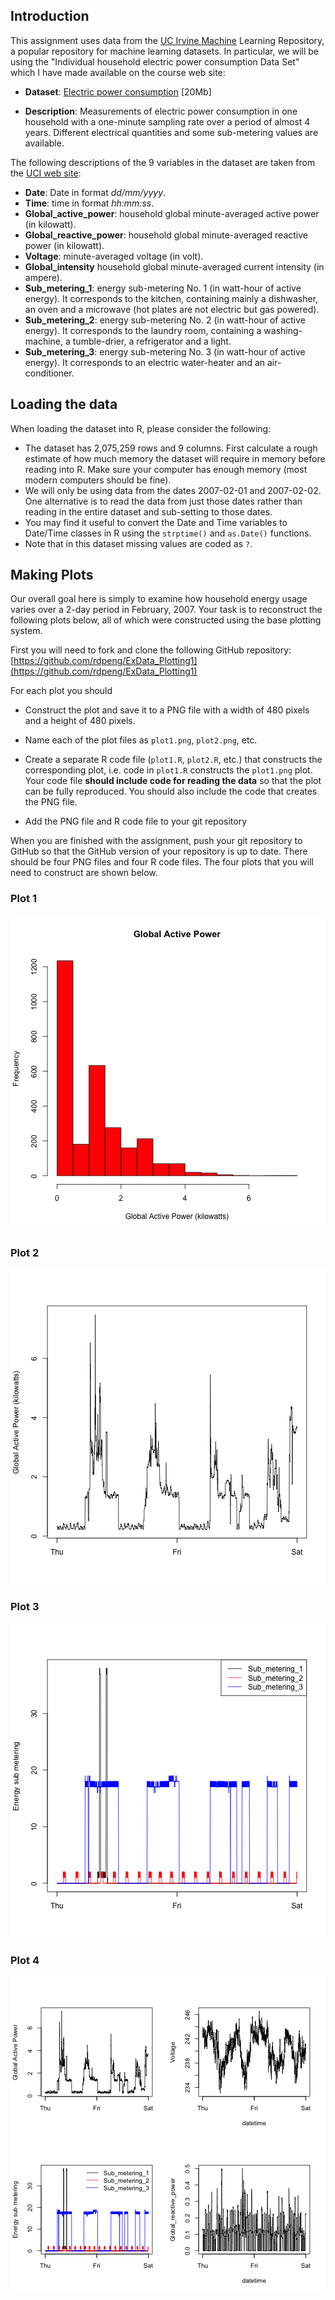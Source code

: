 ## Introduction

This assignment uses data from the [UC Irvine Machine](http://archive.ics.uci.edu/ml/) Learning Repository, a popular repository for machine learning datasets. In particular, we will be using the "Individual household electric power consumption Data Set" which I have made available on the course web site:


* **Dataset**: <a href="https://d396qusza40orc.cloudfront.net/exdata%2Fdata%2Fhousehold_power_consumption.zip">Electric power consumption</a> [20Mb]

* **Description**: Measurements of electric power consumption in one household with a one-minute sampling rate over a period of almost 4 years. Different electrical quantities and some sub-metering values are available.


The following descriptions of the 9 variables in the dataset are taken from the [UCI web site](https://archive.ics.uci.edu/ml/datasets/Individual+household+electric+power+consumption):

- **Date**: Date in format _dd/mm/yyyy_.
- **Time**: time in format _hh:mm:ss_.
- **Global_active_power**: household global minute-averaged active power (in kilowatt).
- **Global_reactive_power**: household global minute-averaged reactive power (in kilowatt).
- **Voltage**: minute-averaged voltage (in volt).
- **Global_intensity** household global minute-averaged current intensity (in ampere).
- **Sub_metering_1**: energy sub-metering No. 1 (in watt-hour of active energy). It corresponds to the kitchen, containing mainly a dishwasher, an oven and a microwave (hot plates are not electric but gas powered).
- **Sub_metering_2**: energy sub-metering No. 2 (in watt-hour of active energy). It corresponds to the laundry room, containing a washing-machine, a tumble-drier, a refrigerator and a light.
- **Sub_metering_3**: energy sub-metering No. 3 (in watt-hour of active energy). It corresponds to an electric water-heater and an air-conditioner.



## Loading the data

When loading the dataset into R, please consider the following:

* The dataset has 2,075,259 rows and 9 columns. First calculate a rough estimate of how much memory the dataset will require in memory before reading into R. Make sure your computer has enough memory (most modern computers should be fine).
* We will only be using data from the dates 2007-02-01 and 2007-02-02. One alternative is to read the data from just those dates rather than reading in the entire dataset and sub-setting to those dates.
* You may find it useful to convert the Date and Time variables to Date/Time classes in R using the `strptime()` and `as.Date()` functions.
* Note that in this dataset missing values are coded as `?`.




## Making Plots

Our overall goal here is simply to examine how household energy usage varies over a 2-day period in February, 2007. Your task is to reconstruct the following plots below, all of which were constructed
using the base plotting system.

First you will need to fork and clone the following GitHub repository:
[https://github.com/rdpeng/ExData_Plotting1](https://github.com/rdpeng/ExData_Plotting1)


For each plot you should

* Construct the plot and save it to a PNG file with a width of 480 pixels and a height of 480 pixels.

* Name each of the plot files as `plot1.png`, `plot2.png`, etc.

* Create a separate R code file (`plot1.R`, `plot2.R`, etc.) that constructs the corresponding plot, i.e. code in `plot1.R` constructs the `plot1.png` plot. Your code file **should include code for reading the data** so that the plot can be fully reproduced. You should also include the code that creates the PNG file.

* Add the PNG file and R code file to your git repository

When you are finished with the assignment, push your git repository to GitHub so that the GitHub version of your repository is up to date. There should be four PNG files and four R code files. The four plots that you will need to construct are shown below. 


### Plot 1


![plot of chunk unnamed-chunk-2](figure/unnamed-chunk-2.png) 


### Plot 2

![plot of chunk unnamed-chunk-3](figure/unnamed-chunk-3.png) 


### Plot 3

![plot of chunk unnamed-chunk-4](figure/unnamed-chunk-4.png) 


### Plot 4

![plot of chunk unnamed-chunk-5](figure/unnamed-chunk-5.png) 

